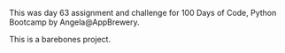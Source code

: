 This was day 63 assignment and challenge for 100 Days of Code, Python Bootcamp by Angela@AppBrewery.

This is a barebones project.
